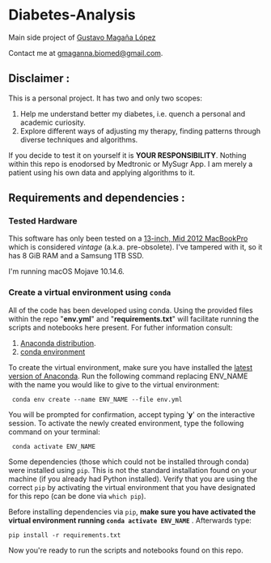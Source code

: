 # Diabetes-Analysis

Main side project of [Gustavo Magaña López](https://github.com/gmagannaDevelop)

Contact me at [gmaganna.biomed@gmail.com](mailto:gmaganna.biomed@gmail.com).

## Disclaimer :
This is a personal project. It has two and only two scopes:

1. Help me understand better my diabetes, i.e. quench a personal and academic  curiosity.
2. Explore different ways of adjusting my therapy, finding patterns through diverse techniques and algorithms.

If you decide to test it on yourself it is **YOUR RESPONSIBILITY**. Nothing within this repo is enodorsed by Medtronic or MySugr App. I am merely a patient using his own data and applying algorithms to it. 


## Requirements and dependencies :
### Tested Hardware
This software has only been tested on a [13-inch, Mid 2012 MacBookPro](https://support.apple.com/en-us/HT201624) which is considered *vintage* (a.k.a. pre-obsolete). I've tampered with it, so it has 8 GiB RAM and a Samsung 1TB SSD.

I'm running macOS Mojave 10.14.6.


### Create a virtual environment using  `conda`
All of the code has been developed using conda. Using the provided files within the repo "**env.yml**" and "**requirements.txt**" will facilitate running the scripts and notebooks here present. For futher information consult:

1. [Anaconda distribution](https://www.anaconda.com/distribution/).
2. [conda environment](https://docs.conda.io/projects/conda/en/latest/user-guide/tasks/manage-environments.html)

To create the virtual environment, make sure you have installed the [latest version of Anaconda](https://conda.io/en/latest/).
Run the following command replacing ENV_NAME with the name you would like to give to the virtual environment:
  
 
     conda env create --name ENV_NAME --file env.yml
 
You will be prompted for confirmation, accept typing '**y**' on the interactive session.
To activate the newly created environment, type the following command on your terminal:

     conda activate ENV_NAME
     
Some dependencies (those which could not be installed through conda) were installed using `pip`. This is not the standard installation found on your machine (if you already had Python installed). Verify that you are using the correct `pip` by activating the virtual environment that you have designated for this repo (can be done via `which pip`).

Before installing dependencies via `pip`, **make sure you have activated the virtual environment running `conda activate ENV_NAME`** . Afterwards type:

    pip install -r requirements.txt 

 
Now you're ready to run the scripts and notebooks found on this repo. 

